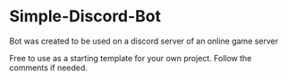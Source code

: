 # Simple-Discord-Bot
Bot was created to be used on a discord server of an online game server

Free to use as a starting template for your own project. 
Follow the comments if needed.
